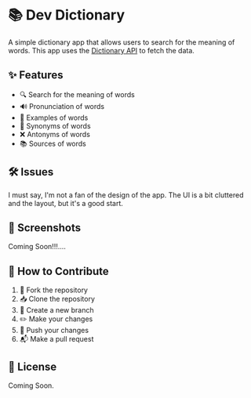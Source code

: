 # 📚 Dev Dictionary
A simple dictionary app that allows users to search for the meaning of words. This app uses the [Dictionary API](https://www.dictionaryapi.dev/) to fetch the data.

## ✨ Features
- 🔍 Search for the meaning of words
- 🔊 Pronunciation of words
- 📖 Examples of words
- 🔄 Synonyms of words
- ❌ Antonyms of words
- 📚 Sources of words

## 🛠️ Issues
I must say, I'm not a fan of the design of the app. The UI is a bit cluttered and the layout, but it's a good start.

## 📸 Screenshots
Coming Soon!!!....

## 🤝 How to Contribute
1. 🍴 Fork the repository
2. 📥 Clone the repository
3. 🌿 Create a new branch
4. ✏️ Make your changes
5. 🚀 Push your changes
6. 📬 Make a pull request

## 📄 License
Coming Soon.

